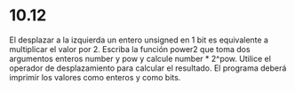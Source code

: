 # 10.12

El desplazar a la izquierda un entero unsigned en 1 bit es equivalente a multiplicar el valor por 2. Escriba la función power2 que toma dos argumentos enteros number y pow y calcule number * 2^pow. Utilice el operador de desplazamiento para calcular el resultado. El programa deberá imprimir los valores como enteros y como bits.
